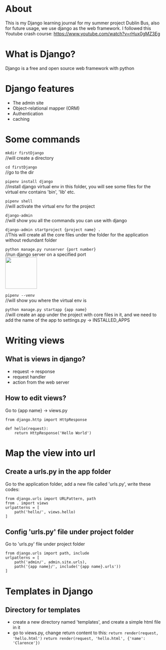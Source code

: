 # About
This is my Django learning journal for my summer project Dublin Bus, also for future usage, we use django as the web framework.
I followed this Youtube crash course: https://www.youtube.com/watch?v=rHux0gMZ3Eg

# What is Django?
Django is a free and open source web framework with python

# Django features
- The admin site
- Object-relational mapper (ORM)
- Authentication
- caching

# Some commands
```mkdir firstDjango ```   
//will create a directory

```cd firstDjango```  
//go to the dir  

```pipenv install django```   
//install django virtual env in this folder, you will see some files for the virtual env contains 'bin', 'lib' etc.  

```pipenv shell```    
//will activate the virtual env for the project  

```django-admin```     
//will show you all the commands you can use with django  

```django-admin startproject {project name} .```    
//This will create all the core files under the folder for the application without redundant folder    

```python manage.py runserver {port number}```    
//run django server on a specified port    
<img src="runserver.jpg" style="height: 100px; width:100px;"/>  

```pipenv --venv```    
//will show you where the virtual env is  

```python manage.py startapp {app name}```    
//will create an app under the project with core files in it, and we need to add the name of the app to settings.py -> INSTALLED_APPS

# Writing views
## What is views in django?
- request -> response
- request handler
- action from the web server
## How to edit views?
Go to {app name} -> views.py  
```
from django.http import HttpResponse

def hello(request):
    return HttpResponse('Hello World')
```
# Map the view into url
## Create a urls.py in the app folder
Go to the application folder, add a new file called 'urls.py', write these codes:  
```
from django.urls import URLPattern, path
from . import views 
urlpatterns = [
    path('hello/', views.hello)
]
```
## Config 'urls.py' file under project folder
Go to 'urls.py' file under project folder
```
from django.urls import path, include  
urlpatterns = [  
    path('admin/', admin.site.urls),  
    path('{app name}/', include('{app name}.urls'))
]
```

# Templates in Django
## Directory for templates
- create  a new directory named 'templates', and create a simple html file in it
- go to views.py, change return content to this:
```return render(request, 'hello.html')```
```return render(request, 'hello.html', {'name': 'Clarence'})```
